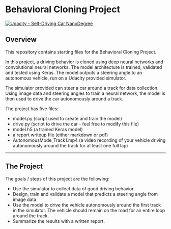 # Behavioral Cloning Project

[![Udacity - Self-Driving Car NanoDegree](https://s3.amazonaws.com/udacity-sdc/github/shield-carnd.svg)](http://www.udacity.com/drive)

Overview
---
This repository contains starting files for the Behavioral Cloning Project.

In this project, a driving behavior is cloned using deep neural networks and convolutional neural networks. The model architecture is trained, validated and tested using Keras. The model outputs a steering angle to an autonomous vehicle, run on a Udacity provided simulator.

The simulator provided can steer a car around a track for data collection. Using image data and steering angles to train a neural network,  the model is then used to drive the car autonomously around a track.

The project has five files: 
* model.py (script used to create and train the model)
* drive.py (script to drive the car - feel free to modify this file)
* model.h5 (a trained Keras model)
* a report writeup file (either markdown or pdf)
* AutonomousMode_Track1.mp4 (a video recording of your vehicle driving autonomously around the track for at least one full lap)


---
The Project
---
The goals / steps of this project are the following:
* Use the simulator to collect data of good driving behavior.
* Design, train and validate a model that predicts a steering angle from image data.
* Use the model to drive the vehicle autonomously around the first track in the simulator. The vehicle should remain on the road for an entire loop around the track.
* Summarize the results with a written report.